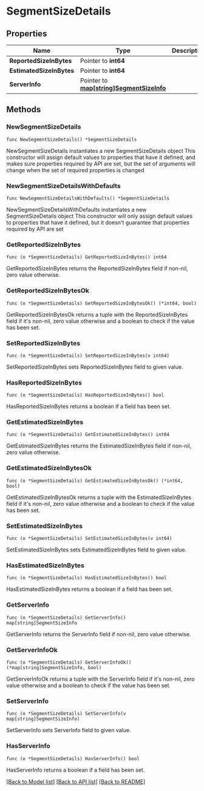 # SegmentSizeDetails

## Properties

Name | Type | Description | Notes
------------ | ------------- | ------------- | -------------
**ReportedSizeInBytes** | Pointer to **int64** |  | [optional] 
**EstimatedSizeInBytes** | Pointer to **int64** |  | [optional] 
**ServerInfo** | Pointer to [**map[string]SegmentSizeInfo**](SegmentSizeInfo.md) |  | [optional] 

## Methods

### NewSegmentSizeDetails

`func NewSegmentSizeDetails() *SegmentSizeDetails`

NewSegmentSizeDetails instantiates a new SegmentSizeDetails object
This constructor will assign default values to properties that have it defined,
and makes sure properties required by API are set, but the set of arguments
will change when the set of required properties is changed

### NewSegmentSizeDetailsWithDefaults

`func NewSegmentSizeDetailsWithDefaults() *SegmentSizeDetails`

NewSegmentSizeDetailsWithDefaults instantiates a new SegmentSizeDetails object
This constructor will only assign default values to properties that have it defined,
but it doesn't guarantee that properties required by API are set

### GetReportedSizeInBytes

`func (o *SegmentSizeDetails) GetReportedSizeInBytes() int64`

GetReportedSizeInBytes returns the ReportedSizeInBytes field if non-nil, zero value otherwise.

### GetReportedSizeInBytesOk

`func (o *SegmentSizeDetails) GetReportedSizeInBytesOk() (*int64, bool)`

GetReportedSizeInBytesOk returns a tuple with the ReportedSizeInBytes field if it's non-nil, zero value otherwise
and a boolean to check if the value has been set.

### SetReportedSizeInBytes

`func (o *SegmentSizeDetails) SetReportedSizeInBytes(v int64)`

SetReportedSizeInBytes sets ReportedSizeInBytes field to given value.

### HasReportedSizeInBytes

`func (o *SegmentSizeDetails) HasReportedSizeInBytes() bool`

HasReportedSizeInBytes returns a boolean if a field has been set.

### GetEstimatedSizeInBytes

`func (o *SegmentSizeDetails) GetEstimatedSizeInBytes() int64`

GetEstimatedSizeInBytes returns the EstimatedSizeInBytes field if non-nil, zero value otherwise.

### GetEstimatedSizeInBytesOk

`func (o *SegmentSizeDetails) GetEstimatedSizeInBytesOk() (*int64, bool)`

GetEstimatedSizeInBytesOk returns a tuple with the EstimatedSizeInBytes field if it's non-nil, zero value otherwise
and a boolean to check if the value has been set.

### SetEstimatedSizeInBytes

`func (o *SegmentSizeDetails) SetEstimatedSizeInBytes(v int64)`

SetEstimatedSizeInBytes sets EstimatedSizeInBytes field to given value.

### HasEstimatedSizeInBytes

`func (o *SegmentSizeDetails) HasEstimatedSizeInBytes() bool`

HasEstimatedSizeInBytes returns a boolean if a field has been set.

### GetServerInfo

`func (o *SegmentSizeDetails) GetServerInfo() map[string]SegmentSizeInfo`

GetServerInfo returns the ServerInfo field if non-nil, zero value otherwise.

### GetServerInfoOk

`func (o *SegmentSizeDetails) GetServerInfoOk() (*map[string]SegmentSizeInfo, bool)`

GetServerInfoOk returns a tuple with the ServerInfo field if it's non-nil, zero value otherwise
and a boolean to check if the value has been set.

### SetServerInfo

`func (o *SegmentSizeDetails) SetServerInfo(v map[string]SegmentSizeInfo)`

SetServerInfo sets ServerInfo field to given value.

### HasServerInfo

`func (o *SegmentSizeDetails) HasServerInfo() bool`

HasServerInfo returns a boolean if a field has been set.


[[Back to Model list]](../README.md#documentation-for-models) [[Back to API list]](../README.md#documentation-for-api-endpoints) [[Back to README]](../README.md)


